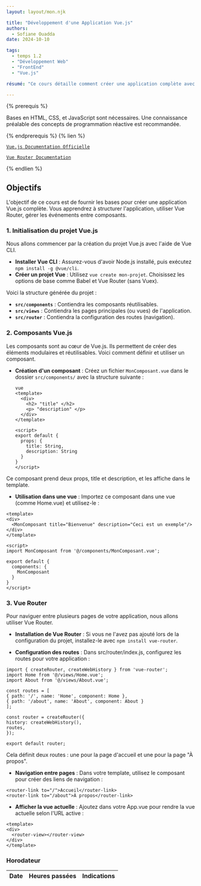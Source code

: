 ```yaml
---
layout: layout/mon.njk

title: "Développement d'une Application Vue.js"
authors:
  - Sofiane Ouadda
date: 2024-10-10

tags: 
  - temps 1.2
  - "Développement Web"
  - "FrontEnd"
  - "Vue.js"

résumé: "Ce cours détaille comment créer une application complète avec Vue.js, de la configuration initiale à la gestion des composants dynamiques."

---
```


{% prerequis %}

Bases en HTML, CSS, et JavaScript sont nécessaires. Une connaissance préalable des concepts de programmation réactive est recommandée.

{% endprerequis %}
{% lien %}

[`Vue.js Documentation Officielle`](https://vuejs.org/guide/)

[`Vue Router Documentation`](https://router.vuejs.org/)

{% endlien %}

## Objectifs

L'objectif de ce cours est de fournir les bases pour créer une application Vue.js complète. Vous apprendrez à structurer l'application, utiliser Vue Router, gérer les événements entre composants.

### 1. Initialisation du projet Vue.js

Nous allons commencer par la création du projet Vue.js avec l'aide de Vue CLI.

- **Installer Vue CLI** : Assurez-vous d'avoir Node.js installé, puis exécutez `npm install -g @vue/cli`.
- **Créer un projet Vue** : Utilisez `vue create mon-projet`. Choisissez les options de base comme Babel et Vue Router (sans Vuex).
  
Voici la structure générée du projet :
- **`src/components`** : Contiendra les composants réutilisables.
- **`src/views`** : Contiendra les pages principales (ou vues) de l'application.
- **`src/router`** : Contiendra la configuration des routes (navigation).

### 2. Composants Vue.js

Les composants sont au cœur de Vue.js. Ils permettent de créer des éléments modulaires et réutilisables. Voici comment définir et utiliser un composant.

- **Création d'un composant** : Créez un fichier `MonComposant.vue` dans le dossier `src/components/` avec la structure suivante :

  ```
  vue
  <template>
    <div>
      <h2> "title" </h2>
      <p> "description" </p>
    </div>
  </template>

  <script>
  export default {
    props: {
      title: String,
      description: String
    }
  }
  </script>
  ```

Ce composant prend deux props, title et description, et les affiche dans le template.

  - **Utilisation dans une vue** : Importez ce composant dans une vue (comme Home.vue) et utilisez-le :
  ```
  <template>
  <div>
    <MonComposant title="Bienvenue" description="Ceci est un exemple"/>
  </div>
  </template>

  <script>
  import MonComposant from '@/components/MonComposant.vue';

  export default {
    components: {
      MonComposant
    }
  }
  </script>
  ```

### 3. Vue Router

Pour naviguer entre plusieurs pages de votre application, nous allons utiliser Vue Router.

  - **Installation de Vue Router** : Si vous ne l'avez pas ajouté lors de la configuration du projet, installez-le avec `npm install vue-router`.

  - **Configuration des routes** : Dans src/router/index.js, configurez les routes pour votre application :
  ```
  import { createRouter, createWebHistory } from 'vue-router';
import Home from '@/views/Home.vue';
import About from '@/views/About.vue';

const routes = [
  { path: '/', name: 'Home', component: Home },
  { path: '/about', name: 'About', component: About }
];

const router = createRouter({
  history: createWebHistory(),
  routes,
});

export default router;
````

Cela définit deux routes : une pour la page d'accueil et une pour la page "À propos".

  - **Navigation entre pages** : Dans votre template, utilisez le composant <router-link> pour créer des liens de navigation :  
  ```
  <router-link to="/">Accueil</router-link>
  <router-link to="/about">À propos</router-link>
  ```

  - **Afficher la vue actuelle** : Ajoutez <router-view> dans votre App.vue pour rendre la vue actuelle selon l'URL active :
  ```
  <template>
  <div>
    <router-view></router-view>
  </div>
  </template>
  ```

### Horodateur

| Date            | Heures passées | Indications |
| --------------- | -------------- |-------------|
